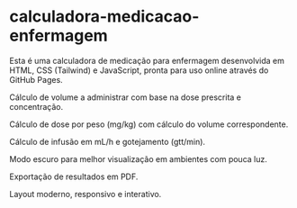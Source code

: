 # calculadora-medicacao-enfermagem
Esta é uma calculadora de medicação para enfermagem desenvolvida em HTML, CSS (Tailwind) e JavaScript, pronta para uso online através do GitHub Pages.

Cálculo de volume a administrar com base na dose prescrita e concentração.

Cálculo de dose por peso (mg/kg) com cálculo do volume correspondente.

Cálculo de infusão em mL/h e gotejamento (gtt/min).

Modo escuro para melhor visualização em ambientes com pouca luz.

Exportação de resultados em PDF.

Layout moderno, responsivo e interativo.
